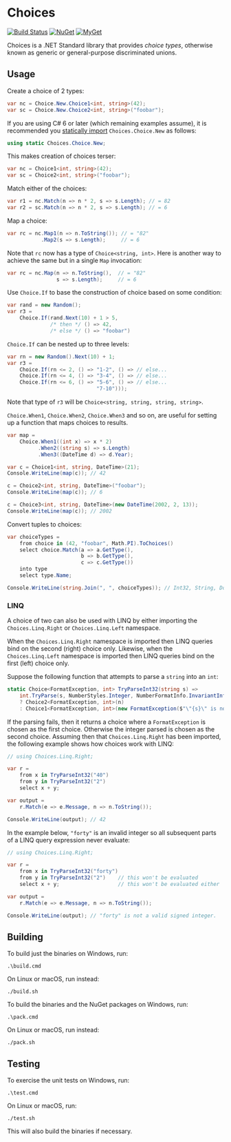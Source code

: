 # Choices

[![Build Status][build-badge]][builds]
[![NuGet][nuget-badge]][nuget-pkg]
[![MyGet][myget-badge]][edge-pkgs]

Choices is a .NET Standard library that provides _choice types_, otherwise
known as generic or general-purpose discriminated unions.


## Usage

Create a choice of 2 types:

```c#
var nc = Choice.New.Choice1<int, string>(42);
var sc = Choice.New.Choice2<int, string>("foobar");
```

If you are using C# 6 or later (which remaining examples assume), it is
recommended you [statically import][using-static] `Choices.Choice.New`
as follows:

```c#
using static Choices.Choice.New;
```

  [using-static]: https://docs.microsoft.com/en-us/dotnet/csharp/language-reference/keywords/using-static

This makes creation of choices terser:

```c#
var nc = Choice1<int, string>(42);
var sc = Choice2<int, string>("foobar");
```

Match either of the choices:

```c#
var r1 = nc.Match(n => n * 2, s => s.Length); // = 82
var r2 = sc.Match(n => n * 2, s => s.Length); // = 6
```

Map a choice:

```c#
var rc = nc.Map1(n => n.ToString()); // = "82"
           .Map2(s => s.Length);     // = 6
```

Note that `rc` now has a type of `Choice<string, int>`. Here is another way
to achieve the same but in a single `Map` invocation:

```c#
var rc = nc.Map(n => n.ToString(),  // = "82"
                s => s.Length);     // = 6
```

Use `Choice.If` to base the construction of choice based on some condition:

```c#
var rand = new Random();
var r3 =
    Choice.If(rand.Next(10) + 1 > 5,
              /* then */ () => 42,
              /* else */ () => "foobar")
```

`Choice.If` can be nested up to three levels:

```c#
var rn = new Random().Next(10) + 1;
var r3 =
    Choice.If(rn <= 2, () => "1-2", () => // else...
    Choice.If(rn <= 4, () => "3-4", () => // else...
    Choice.If(rn <= 6, () => "5-6", () => // else...
                             "7-10")));
```

Note that type of `r3` will be `Choice<string, string, string, string>`.

`Choice.When1`, `Choice.When2`, `Choice.When3` and so on, are useful for
setting up a function that maps choices to results.

```c#
var map =
    Choice.When1((int x) => x * 2)
          .When2((string s) => s.Length)
          .When3((DateTime d) => d.Year);

var c = Choice1<int, string, DateTime>(21);
Console.WriteLine(map(c)); // 42

c = Choice2<int, string, DateTime>("foobar");
Console.WriteLine(map(c)); // 6

c = Choice3<int, string, DateTime>(new DateTime(2002, 2, 13));
Console.WriteLine(map(c)); // 2002
```

Convert tuples to choices:

```c#
var choiceTypes =
    from choice in (42, "foobar", Math.PI).ToChoices()
    select choice.Match(a => a.GetType(),
                        b => b.GetType(),
                        c => c.GetType())
    into type
    select type.Name;

Console.WriteLine(string.Join(", ", choiceTypes)); // Int32, String, Double
```


### LINQ

A choice of two can also be used with LINQ by either importing the
`Choices.Linq.Right` or `Choices.Linq.Left` namespace.

When the `Choices.Linq.Right` namespace is imported then LINQ queries bind on
the second (right) choice only. Likewise, when the `Choices.Linq.Left`
namespace is imported then LINQ queries bind on the first (left) choice only.

Suppose the following function that attempts to parse a `string` into an
`int`:

```c#
static Choice<FormatException, int> TryParseInt32(string s) =>
    int.TryParse(s, NumberStyles.Integer, NumberFormatInfo.InvariantInfo, out var n)
    ? Choice2<FormatException, int>(n)
    : Choice1<FormatException, int>(new FormatException($"\"{s}\" is not a valid signed integer."));
```

If the parsing fails, then it returns a choice where a `FormatException` is
chosen as the first choice. Otherwise the integer parsed is chosen as the
second choice. Assuming then that `Choices.Linq.Right` has been imported, the
following example shows how choices work with LINQ:

```c#
// using Choices.Linq.Right;

var r =
    from x in TryParseInt32("40")
    from y in TryParseInt32("2")
    select x + y;

var output =
    r.Match(e => e.Message, n => n.ToString());

Console.WriteLine(output); // 42
```

In the example below, `"forty"` is an invalid integer so all subsequent parts
of a LINQ query expression never evaluate:

```c#
// using Choices.Linq.Right;

var r =
    from x in TryParseInt32("forty")
    from y in TryParseInt32("2")    // this won't be evaluated
    select x + y;                   // this won't be evaluated either

var output =
    r.Match(e => e.Message, n => n.ToString());

Console.WriteLine(output); // "forty" is not a valid signed integer.
```


## Building

To build just the binaries on Windows, run:

    .\build.cmd

On Linux or macOS, run instead:

    ./build.sh

To build the binaries and the NuGet packages on Windows, run:

    .\pack.cmd

On Linux or macOS, run instead:

    ./pack.sh


## Testing

To exercise the unit tests on Windows, run:

    .\test.cmd

On Linux or macOS, run:

    ./test.sh

This will also build the binaries if necessary.


[build-badge]: https://img.shields.io/appveyor/ci/raboof/choices/master.svg
[builds]: https://ci.appveyor.com/project/raboof/choices
[myget-badge]: https://img.shields.io/myget/raboof/vpre/Choices.svg?label=myget
[edge-pkgs]: https://www.myget.org/feed/raboof/package/nuget/Choices
[nuget-badge]: https://img.shields.io/nuget/v/Choices.svg
[nuget-pkg]: https://www.nuget.org/packages/Choices
